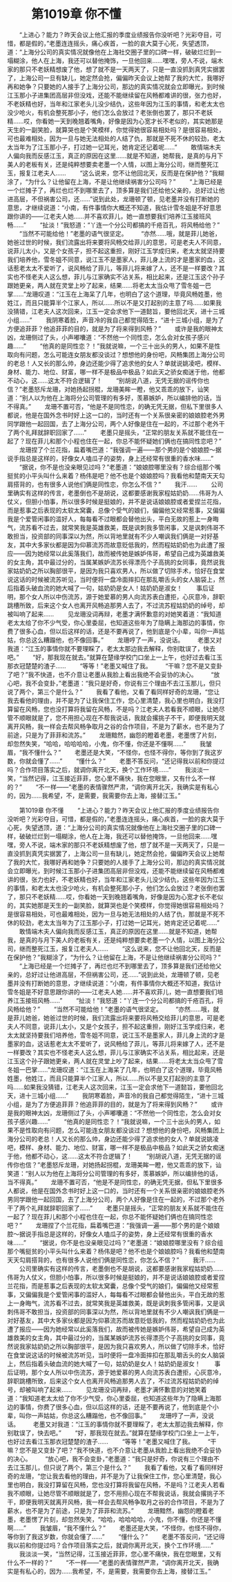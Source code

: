 # 　　第1019章 你不懂
　　“上进心？能力？昨天会议上他汇报的季度业绩报告你没听吧？光彩夺目，可惜，都是假的，”老墨连连摇头，痛心疾首，一脸的哀大莫于心死，失望透顶，道：“上海分公司的真实情况就像他在上海社交圈子里的口碑一样，破破烂烂到一塌糊涂，他人在上海，我还可以替他掩饰，一旦他回来……嘿嘿，旁人不说，端木家的那只不老妖精想废了他，想了就不是一天两天了，只是一直没抓到真凭实据罢了，上海公司一旦有缺儿，她定然会抢，偏偏昨天会议上她帮了我的大忙，我哪好再和她争？只要她的人接手了上海分公司，那边的真实情况就会立即曝光，到时候江玉那小子进集团高层非但没戏，还能不能继续留在风畅都难讲的很，张力也好，不老妖精也好，当年和江家老头儿没少结仇，这些年因为江玉的事情，和老太太也没少呛火，有机会整死那小子，他们怎么会放过？老张倒也罢了，那只不老妖精……哎，你看她一天到晚翘着嘴角，好像是因为心宽才长不老似的，其实她那是天生的一副笑脸，就算哭也是个笑模样，你觉得她很容易相处吗？是很容易相处，可也最难相处，因为一旦与她无法相处的人结了仇，那就是不死不休的较劲，老太太当年为了江玉那小子，打过她一记耳光，她肯定还记着呢……”
　　敢情端木夫人偏向我而反感江玉，真正的原因在这里……就是不知道，她帮我，是真的与月下美人的老板有关，还是纯粹想要卖老墨一个人情，以图上海分公司，继而整死江玉，报复江老夫人……
　　“这么说来，您不让他回北天，反而是在保护他？”我糊涂了，“为什么？让他留在上海，不是让他继续祸害分公司吗？”
　　“上海已经是一个烂摊子了，再烂也烂不到哪里去了，顶多算是我们还给他父亲的，总好过让他进高层，不但祸害公司，还……”说到此处，龙珊顿了顿，见老墨并没有打断她的意思，才继续说道：“小南，有件事情你大概还不知道，我估计雪冬姐是不好意思跟你讲的——江老夫人她……并不喜欢菲儿，她一直想要我们培养江玉接班风畅……”
　　“扯淡！”我怒道：“丫连一个分公司都搞的千疮百孔，将风畅给他？”
　　“当然不可能给他！”老墨的语气很坚定。
　　“亦然……哦，就是菲儿她爸，她爸过世的时候，我们流露出将来要将风畅交给菲儿的意思，可是老夫人不同意，说菲儿太小，又是个女孩子，担不起这重担，刚好江玉学成归来，老太太就坚持要我们培养他，雪冬姐不同意，说江玉不是墨家人，菲儿身上流的才是墨家的血，这话惹老太太不爱听了，说风畅给了菲儿，等菲儿将来嫁了人，还不是一样要改？其实也不怪老夫人这么想，菲儿与江家确实不沾关系，相比起来，还是江玉这个孙子跟她更亲，两人就在灵堂上吵了起来，结果……将老太太当众甩了雪冬姐一巴掌……”龙珊叹道：“江玉在上海呆了几年，也明白了这个道理，毕竟风畅姓墨，他姓江，而且只能算半个江家人，所以……所以不是又打起别的主意了吗……如果我没猜错，江老夫人这次回来，江玉一定会求他下一道懿旨，要他回北天，进十三城小组……”
　　我阴寒着脸，声音冷的我自己都觉得陌生，“进十三城小组，是为了方便追菲菲？他追菲菲的目的，就是为了将来得到风畅？”
　　或许是我的眼神太凶，龙珊侧过了头，小声嘟囔道：“不然他一个同性恋，怎么会对女孩子感兴趣……”
　　“他真的是同性恋？！”我就说嘛，一个三十出头的男人，如果不是性取向有问题，怎么可能连女朋友都没谈过？想想他的身份吧，风畅集团上海分公司的老总！人又长的那么帅，身边还能少得了追求他的女人？单就说姚凌吧，模样、身材、能力、地位、财富，哪一样不是极品中极品？如此天之骄女痴迷于他，他都不动心，这……这太不符合逻辑了！
　　“别胡说八道，无凭无据的谣传你也信？”老墨怒斥龙珊，对她扬起拐棍，龙珊美眸一瞪，他又乖乖的放下，讪笑道：“别人以为他在上海将分公司管理的有多好，羡慕嫉妒，所以编排他的话，当不得真。”
　　龙珊不置可否，“他是不是同性恋，的确无凭无据，但私下里很多人都说，他是在国外念书时好上这一口的，当时还有一个关系很亲密的娘娘腔老外男同学跟他一起回国，去了上海分公司，两个人好像是住在一起的，不过那个老外干了两个礼拜就辞职回家了……”
　　老墨只是摇头，“正常的朋友关系就不能住在一起了？现在菲儿和那个小程也住在一起，你总不能怀疑她们俩也在搞同性恋吧？”
　　龙珊捏了个兰花指，扁着嘴巴道：“我强调一遍——那个男的是个娘娘腔～据说手指总是这样的，好像女人嗑瓜子的姿势，身上还经常有很重的香水味……”
　　“据说，你不是也没亲眼见过吗？”老墨道：“娘娘腔哪里没有？综合组那个嘴挺贫的小平头叫什么来着？杨伟是吧？他不也是个娘娘腔吗？我看他和楚南天天勾肩搭背的，也有很多人说他们俩是同性恋，你怎么不信？”
　　我汗……
　　公司里确实有这样的传言，老墨倒也不是胡说，这都要感谢我家程姑奶奶……伟哥为人仗义，但胆小怕事，所以很多时候是挺娘的，并不是说话娘娘腔或者爱捏兰花指，而是惹事之后表现的太软太窝囊，总像个受气的娘们，偏偏他又经常惹事，又偏偏我是个爱管闲事的滥好人，每每看不过眼都会替他出头，平白无故的惹上一身晦气，流苏看不过去，就常笑我是英雄救美，既是讽刺我多管闲事，又是讽刺伟哥不敢担当，投资部的同事深以为然，所以背地里就有不少人嘲讽我们俩是一对好基友，其中大多家伙都是因为仰慕流苏而故意贬低我的，然而程姑奶奶也为此遭了报应——因为她经常以此奚落我们，故而被传她是嫉妒伟哥，希望自己成为英雄救美的女主角，其中最过分的，当属某嫉妒流苏长得漂亮个子高挑的女同事，竟然说我家姑奶奶之所以胸部很平，是因为我只喜欢男人，所以做了切除手术，恰好在食堂说这话的时候被流苏听见，当时便将一盘冷面摔扣在那乱嚼舌头的女人脑袋上，然后指着头破血流的她大喊了一句，姑奶奶是女人！姑奶奶是淑女！
　　事后证明，那个女人所以中伤流苏，源于她爱慕的男人向流苏表白遭拒，心灰意冷，辞职跳槽所致，后来这个女人也离开风畅追那男人去了，不过流苏程姑奶奶的绰号，却被叫响了起来……
　　见龙珊没词再辩，老墨才满怀歉意的对她笑着道：“我知道老太太给了你不少气受，你心里委屈，也知道这些年为了隐瞒上海那边的事情，你费了很多心血，但以后这样的话，还是不要再说了，他到底是个小辈，叫你一声姑姑，你总这么糟蹋他，也不像回事。”
　　龙珊哼了一声，没说话。
　　老墨又对我道：“江玉的事情你就不要理睬了，老太太那边我去解释，你别耽误了，快去吧。”
　　“好，那我现在就去。”就算在楚缘学校门口坐上一上午，也好过去看江玉那衣冠楚楚的渣子……
　　“等等！”老墨又喊住了我。
　　“干嘛？您不是又变卦了吧？”我不快道，也不介意让老墨从我脸上看出我绝不会妥协的决心。
　　“放心吧，我不会变卦，”老墨道：“我只是好奇，你说有三个理由不去江玉那儿，但只说了两个，第三个是什么？”
　　我看了看他，又看了看同样好奇的龙珊，“您让我去看他的理由，并不是为了让我保住工作，您心里清楚，我心里也明白，我没打算留在风畅，您也没打算将我留在风畅，不是吗？江老夫人若看我不顺眼，让她尽管不顺眼就是了，您不用担心现在不帮我说话，我就会撂挑子不干，即便我明天就离开风畅，我一样会去帮风畅争取月之谷的合作项目，不是为了薪水，也不是为了前途，只是为了菲菲和流苏。”
　　龙珊黯然，幽怨的瞪着老墨，老墨愣了片刻，却忽然失笑，“哈哈，哈哈哈哈，小鬼，你不懂，你还是不懂啊……”
　　我皱眉，“我不懂什么？”
　　老墨还是大笑，“不怪你，也怪不得你，等你到了我这岁数，你就会懂了……”
　　“懂什么？”
　　老墨不答反问，“还记得我以前和你提过吗？合作项目落实之后，就调你离开北天，换个工作环境……”
　　我淡淡一笑，“当然记得，江玉接近菲菲，您心里不痛快，我在您眼里，又有什么不一样的？”
　　“不一样——”老墨的表情骤然严肃，“调你离开北天，我确实是有私心的，因为……我希望，不，是需要，我需要你去上海，接替江玉。”

　　第1019章 你不懂
　　“上进心？能力？昨天会议上他汇报的季度业绩报告你没听吧？光彩夺目，可惜，都是假的，”老墨连连摇头，痛心疾首，一脸的哀大莫于心死，失望透顶，道：“上海分公司的真实情况就像他在上海社交圈子里的口碑一样，破破烂烂到一塌糊涂，他人在上海，我还可以替他掩饰，一旦他回来……嘿嘿，旁人不说，端木家的那只不老妖精想废了他，想了就不是一天两天了，只是一直没抓到真凭实据罢了，上海公司一旦有缺儿，她定然会抢，偏偏昨天会议上她帮了我的大忙，我哪好再和她争？只要她的人接手了上海分公司，那边的真实情况就会立即曝光，到时候江玉那小子进集团高层非但没戏，还能不能继续留在风畅都难讲的很，张力也好，不老妖精也好，当年和江家老头儿没少结仇，这些年因为江玉的事情，和老太太也没少呛火，有机会整死那小子，他们怎么会放过？老张倒也罢了，那只不老妖精……哎，你看她一天到晚翘着嘴角，好像是因为心宽才长不老似的，其实她那是天生的一副笑脸，就算哭也是个笑模样，你觉得她很容易相处吗？是很容易相处，可也最难相处，因为一旦与她无法相处的人结了仇，那就是不死不休的较劲，老太太当年为了江玉那小子，打过她一记耳光，她肯定还记着呢……”
　　敢情端木夫人偏向我而反感江玉，真正的原因在这里……就是不知道，她帮我，是真的与月下美人的老板有关，还是纯粹想要卖老墨一个人情，以图上海分公司，继而整死江玉，报复江老夫人……
　　“这么说来，您不让他回北天，反而是在保护他？”我糊涂了，“为什么？让他留在上海，不是让他继续祸害分公司吗？”
　　“上海已经是一个烂摊子了，再烂也烂不到哪里去了，顶多算是我们还给他父亲的，总好过让他进高层，不但祸害公司，还……”说到此处，龙珊顿了顿，见老墨并没有打断她的意思，才继续说道：“小南，有件事情你大概还不知道，我估计雪冬姐是不好意思跟你讲的——江老夫人她……并不喜欢菲儿，她一直想要我们培养江玉接班风畅……”
　　“扯淡！”我怒道：“丫连一个分公司都搞的千疮百孔，将风畅给他？”
　　“当然不可能给他！”老墨的语气很坚定。
　　“亦然……哦，就是菲儿她爸，她爸过世的时候，我们流露出将来要将风畅交给菲儿的意思，可是老夫人不同意，说菲儿太小，又是个女孩子，担不起这重担，刚好江玉学成归来，老太太就坚持要我们培养他，雪冬姐不同意，说江玉不是墨家人，菲儿身上流的才是墨家的血，这话惹老太太不爱听了，说风畅给了菲儿，等菲儿将来嫁了人，还不是一样要改？其实也不怪老夫人这么想，菲儿与江家确实不沾关系，相比起来，还是江玉这个孙子跟她更亲，两人就在灵堂上吵了起来，结果……将老太太当众甩了雪冬姐一巴掌……”龙珊叹道：“江玉在上海呆了几年，也明白了这个道理，毕竟风畅姓墨，他姓江，而且只能算半个江家人，所以……所以不是又打起别的主意了吗……如果我没猜错，江老夫人这次回来，江玉一定会求他下一道懿旨，要他回北天，进十三城小组……”
　　我阴寒着脸，声音冷的我自己都觉得陌生，“进十三城小组，是为了方便追菲菲？他追菲菲的目的，就是为了将来得到风畅？”
　　或许是我的眼神太凶，龙珊侧过了头，小声嘟囔道：“不然他一个同性恋，怎么会对女孩子感兴趣……”
　　“他真的是同性恋？！”我就说嘛，一个三十出头的男人，如果不是性取向有问题，怎么可能连女朋友都没谈过？想想他的身份吧，风畅集团上海分公司的老总！人又长的那么帅，身边还能少得了追求他的女人？单就说姚凌吧，模样、身材、能力、地位、财富，哪一样不是极品中极品？如此天之骄女痴迷于他，他都不动心，这……这太不符合逻辑了！
　　“别胡说八道，无凭无据的谣传你也信？”老墨怒斥龙珊，对她扬起拐棍，龙珊美眸一瞪，他又乖乖的放下，讪笑道：“别人以为他在上海将分公司管理的有多好，羡慕嫉妒，所以编排他的话，当不得真。”
　　龙珊不置可否，“他是不是同性恋，的确无凭无据，但私下里很多人都说，他是在国外念书时好上这一口的，当时还有一个关系很亲密的娘娘腔老外男同学跟他一起回国，去了上海分公司，两个人好像是住在一起的，不过那个老外干了两个礼拜就辞职回家了……”
　　老墨只是摇头，“正常的朋友关系就不能住在一起了？现在菲儿和那个小程也住在一起，你总不能怀疑她们俩也在搞同性恋吧？”
　　龙珊捏了个兰花指，扁着嘴巴道：“我强调一遍——那个男的是个娘娘腔～据说手指总是这样的，好像女人嗑瓜子的姿势，身上还经常有很重的香水味……”
　　“据说，你不是也没亲眼见过吗？”老墨道：“娘娘腔哪里没有？综合组那个嘴挺贫的小平头叫什么来着？杨伟是吧？他不也是个娘娘腔吗？我看他和楚南天天勾肩搭背的，也有很多人说他们俩是同性恋，你怎么不信？”
　　我汗……
　　公司里确实有这样的传言，老墨倒也不是胡说，这都要感谢我家程姑奶奶……伟哥为人仗义，但胆小怕事，所以很多时候是挺娘的，并不是说话娘娘腔或者爱捏兰花指，而是惹事之后表现的太软太窝囊，总像个受气的娘们，偏偏他又经常惹事，又偏偏我是个爱管闲事的滥好人，每每看不过眼都会替他出头，平白无故的惹上一身晦气，流苏看不过去，就常笑我是英雄救美，既是讽刺我多管闲事，又是讽刺伟哥不敢担当，投资部的同事深以为然，所以背地里就有不少人嘲讽我们俩是一对好基友，其中大多家伙都是因为仰慕流苏而故意贬低我的，然而程姑奶奶也为此遭了报应——因为她经常以此奚落我们，故而被传她是嫉妒伟哥，希望自己成为英雄救美的女主角，其中最过分的，当属某嫉妒流苏长得漂亮个子高挑的女同事，竟然说我家姑奶奶之所以胸部很平，是因为我只喜欢男人，所以做了切除手术，恰好在食堂说这话的时候被流苏听见，当时便将一盘冷面摔扣在那乱嚼舌头的女人脑袋上，然后指着头破血流的她大喊了一句，姑奶奶是女人！姑奶奶是淑女！
　　事后证明，那个女人所以中伤流苏，源于她爱慕的男人向流苏表白遭拒，心灰意冷，辞职跳槽所致，后来这个女人也离开风畅追那男人去了，不过流苏程姑奶奶的绰号，却被叫响了起来……
　　见龙珊没词再辩，老墨才满怀歉意的对她笑着道：“我知道老太太给了你不少气受，你心里委屈，也知道这些年为了隐瞒上海那边的事情，你费了很多心血，但以后这样的话，还是不要再说了，他到底是个小辈，叫你一声姑姑，你总这么糟蹋他，也不像回事。”
　　龙珊哼了一声，没说话。
　　老墨又对我道：“江玉的事情你就不要理睬了，老太太那边我去解释，你别耽误了，快去吧。”
　　“好，那我现在就去。”就算在楚缘学校门口坐上一上午，也好过去看江玉那衣冠楚楚的渣子……
　　“等等！”老墨又喊住了我。
　　“干嘛？您不是又变卦了吧？”我不快道，也不介意让老墨从我脸上看出我绝不会妥协的决心。
　　“放心吧，我不会变卦，”老墨道：“我只是好奇，你说有三个理由不去江玉那儿，但只说了两个，第三个是什么？”
　　我看了看他，又看了看同样好奇的龙珊，“您让我去看他的理由，并不是为了让我保住工作，您心里清楚，我心里也明白，我没打算留在风畅，您也没打算将我留在风畅，不是吗？江老夫人若看我不顺眼，让她尽管不顺眼就是了，您不用担心现在不帮我说话，我就会撂挑子不干，即便我明天就离开风畅，我一样会去帮风畅争取月之谷的合作项目，不是为了薪水，也不是为了前途，只是为了菲菲和流苏。”
　　龙珊黯然，幽怨的瞪着老墨，老墨愣了片刻，却忽然失笑，“哈哈，哈哈哈哈，小鬼，你不懂，你还是不懂啊……”
　　我皱眉，“我不懂什么？”
　　老墨还是大笑，“不怪你，也怪不得你，等你到了我这岁数，你就会懂了……”
　　“懂什么？”
　　老墨不答反问，“还记得我以前和你提过吗？合作项目落实之后，就调你离开北天，换个工作环境……”
　　我淡淡一笑，“当然记得，江玉接近菲菲，您心里不痛快，我在您眼里，又有什么不一样的？”
　　“不一样——”老墨的表情骤然严肃，“调你离开北天，我确实是有私心的，因为……我希望，不，是需要，我需要你去上海，接替江玉。”
